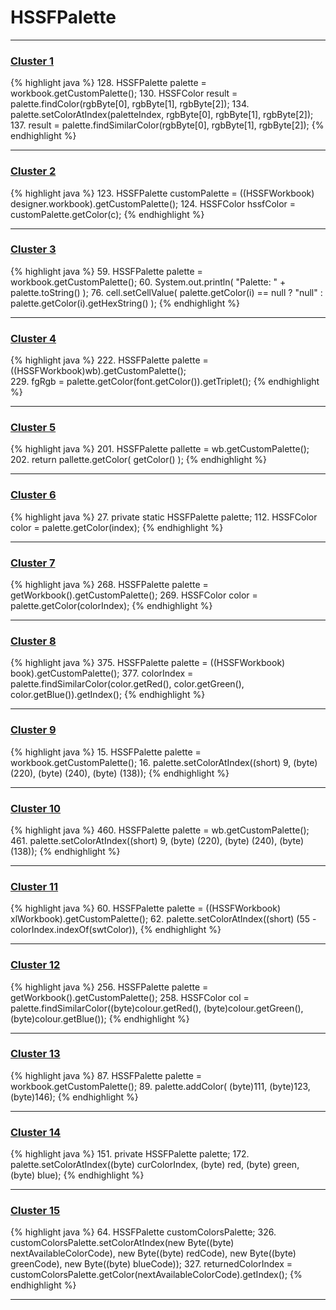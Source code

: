 # HSSFPalette

***

### [Cluster 1](./1)
{% highlight java %}
128. HSSFPalette palette = workbook.getCustomPalette();
130. HSSFColor result = palette.findColor(rgbByte[0], rgbByte[1], rgbByte[2]);
134.     palette.setColorAtIndex(paletteIndex, rgbByte[0], rgbByte[1], rgbByte[2]);
137.     result = palette.findSimilarColor(rgbByte[0], rgbByte[1], rgbByte[2]);
{% endhighlight %}

***

### [Cluster 2](./2)
{% highlight java %}
123. HSSFPalette customPalette = ((HSSFWorkbook) designer.workbook).getCustomPalette();
124. HSSFColor hssfColor = customPalette.getColor(c);
{% endhighlight %}

***

### [Cluster 3](./3)
{% highlight java %}
59. HSSFPalette palette = workbook.getCustomPalette();
60. System.out.println( "Palette: " + palette.toString() );
76.   cell.setCellValue( palette.getColor(i) == null ? "null" : palette.getColor(i).getHexString() );
{% endhighlight %}

***

### [Cluster 4](./4)
{% highlight java %}
222. HSSFPalette palette = ((HSSFWorkbook)wb).getCustomPalette();    
229.   fgRgb = palette.getColor(font.getColor()).getTriplet();
{% endhighlight %}

***

### [Cluster 5](./5)
{% highlight java %}
201. HSSFPalette pallette = wb.getCustomPalette();
202. return pallette.getColor( getColor() );
{% endhighlight %}

***

### [Cluster 6](./6)
{% highlight java %}
27. private static HSSFPalette palette;
112.   HSSFColor color = palette.getColor(index);
{% endhighlight %}

***

### [Cluster 7](./7)
{% highlight java %}
268. HSSFPalette palette = getWorkbook().getCustomPalette();
269. HSSFColor color = palette.getColor(colorIndex);
{% endhighlight %}

***

### [Cluster 8](./8)
{% highlight java %}
375. HSSFPalette palette = ((HSSFWorkbook) book).getCustomPalette();
377. colorIndex = palette.findSimilarColor(color.getRed(), color.getGreen(), color.getBlue()).getIndex();
{% endhighlight %}

***

### [Cluster 9](./9)
{% highlight java %}
15. HSSFPalette palette = workbook.getCustomPalette();
16. palette.setColorAtIndex((short) 9, (byte) (220), (byte) (240), (byte) (138));
{% endhighlight %}

***

### [Cluster 10](./10)
{% highlight java %}
460. HSSFPalette palette = wb.getCustomPalette();
461. palette.setColorAtIndex((short) 9, (byte) (220), (byte) (240), (byte) (138));
{% endhighlight %}

***

### [Cluster 11](./11)
{% highlight java %}
60. HSSFPalette palette = ((HSSFWorkbook) xlWorkbook).getCustomPalette();
62.   palette.setColorAtIndex((short) (55 - colorIndex.indexOf(swtColor)),
{% endhighlight %}

***

### [Cluster 12](./12)
{% highlight java %}
256. HSSFPalette palette = getWorkbook().getCustomPalette();
258. HSSFColor col = palette.findSimilarColor((byte)colour.getRed(), (byte)colour.getGreen(), (byte)colour.getBlue());
{% endhighlight %}

***

### [Cluster 13](./13)
{% highlight java %}
87. HSSFPalette palette = workbook.getCustomPalette();
89.   palette.addColor( (byte)111, (byte)123, (byte)146);
{% endhighlight %}

***

### [Cluster 14](./14)
{% highlight java %}
151. private HSSFPalette palette;
172.     palette.setColorAtIndex((byte) curColorIndex, (byte) red, (byte) green, (byte) blue);
{% endhighlight %}

***

### [Cluster 15](./15)
{% highlight java %}
64. HSSFPalette customColorsPalette;
326.                 customColorsPalette.setColorAtIndex(new Byte((byte) nextAvailableColorCode), new Byte((byte) redCode), new Byte((byte) greenCode), new Byte((byte) blueCode));
327.                 returnedColorIndex = customColorsPalette.getColor(nextAvailableColorCode).getIndex();
{% endhighlight %}

***

